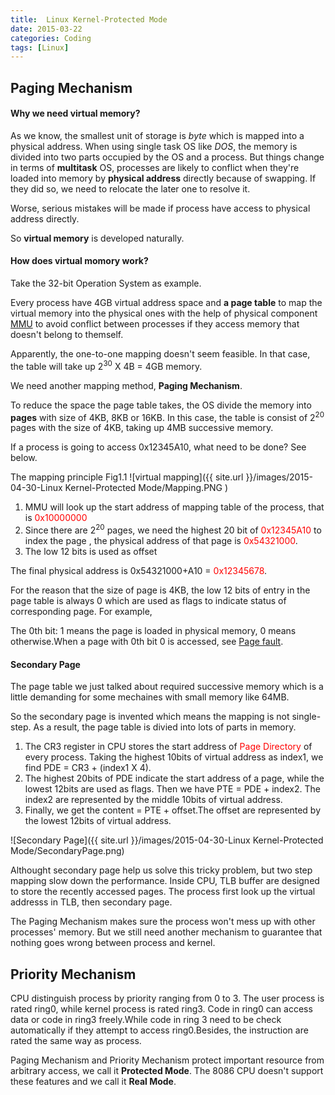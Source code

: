 ```yaml
---
title:  Linux Kernel-Protected Mode
date: 2015-03-22
categories: Coding 
tags: [Linux]
---
```


## Paging Mechanism ##


#### Why we need virtual memory? ####

As we know,  the smallest unit of storage is _byte_ which is mapped into a physical address. When using single task OS like *DOS*, the memory is divided into two parts  occupied by the OS and a process. But things change in terms of **multitask** OS, processes are likely to conflict when they're loaded into memory by **physical address** directly because of swapping. If they did so, we need to relocate the later one to resolve it.

Worse,  serious mistakes will be made if process have access to physical address directly.

<!--more-->

So **virtual memory** is developed naturally.

#### How does virtual momory work? ####

Take the 32-bit Operation System as example.

Every process have 4GB virtual address space  and **a page table** to map the virtual memory into the physical ones with the help of physical component [MMU](http://en.wikipedia.org/wiki/Memory_management_unit) to avoid conflict between processes if they access memory that doesn't belong to themself.

Apparently, the one-to-one mapping doesn't seem feasible. In that case, the table will take up 2<sup>30</sup> X 4B = 4GB memory.

We need another mapping method,  **Paging Mechanism**.

To reduce the space the page table takes, the OS divide the memory into **pages** with size of 4KB, 8KB or 16KB. In this case, the table is consist of 2<sup>20</sup> pages with the size of 4KB, taking up 4MB successive memory.

If a process is going to access 0x12345A10, what need to be done?  See below.

The mapping principle Fig1.1
![virtual mapping]({{ site.url }}/images/2015-04-30-Linux Kernel-Protected Mode/Mapping.PNG ) 


1. MMU will look up the start address of mapping table of the process, that is <font color="red">0x10000000</font>
2. Since there are 2<sup>20</sup> pages, we need the highest 20 bit of <font color="red">0x12345A10 </font> to index the page
, the physical address of that page is <font color="red">0x54321000</font>.
3. The low 12 bits is used as offset

The final physical address is 0x54321000+A10 = <font color="red">0x12345678</font>.


For the reason that the size of page is 4KB, the low 12 bits of entry in the page table is always 0 which are used as flags to indicate status of corresponding page. 
For example,

The 0th bit:   1 means the page is loaded in physical memory, 0 means otherwise.When a page with 0th bit 0 is accessed, see [Page fault](http://en.wikipedia.org/wiki/Page_fault).

#### Secondary Page ####

The page table we just talked about required successive memory which is a little demanding for some mechaines with small memory like 64MB.


So the secondary page is invented which means the mapping is not single-step. As a result, the page table is divied into lots of parts in memory.


1. The CR3 register in CPU stores the start address of <font color="red">Page Directory</font> of every process. Taking the highest 10bits of virtual address as index1, we find PDE = CR3 + (index1 X 4).
2. The highest 20bits of PDE indicate the start address of a page, while the lowest 12bits are used as flags. Then we have PTE = PDE + index2. The index2 are represented by the middle 10bits of virtual address.
3. Finally, we get the content = PTE + offset.The offset are represented by the lowest 12bits of virtual address.

![Secondary Page]({{  site.url }}/images/2015-04-30-Linux Kernel-Protected Mode/SecondaryPage.png)


Althought secondary page help us solve this tricky problem, but two step mapping slow down the performance. Inside CPU, TLB buffer are designed to store the recently accessed pages. The process first look up the virtual addresss in TLB, then secondary page.


The Paging Mechanism makes sure the process won't mess up with other processes' memory.
But we still need another mechanism to guarantee that nothing goes wrong between process and kernel.

## Priority Mechanism ##
CPU distinguish process by priority ranging from 0 to 3.  The user process is rated ring0, while kernel process is rated ring3. Code in ring0 can access data or code in ring3 freely.While code in ring 3 need to be check automatically if they attempt to access ring0.Besides, the instruction are rated the same way as process.

Paging Mechanism and Priority Mechanism protect important resource from arbitrary access, we call it **Protected Mode**. The 8086 CPU doesn't support these features and we call it **Real Mode**.


